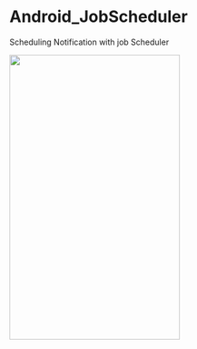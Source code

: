 # Android_JobScheduler
Scheduling Notification with job Scheduler

<img src="https://user-images.githubusercontent.com/42887995/138211095-017c181c-6c63-4cee-b8df-2e2778c16315.png" width="300" height = "500">
